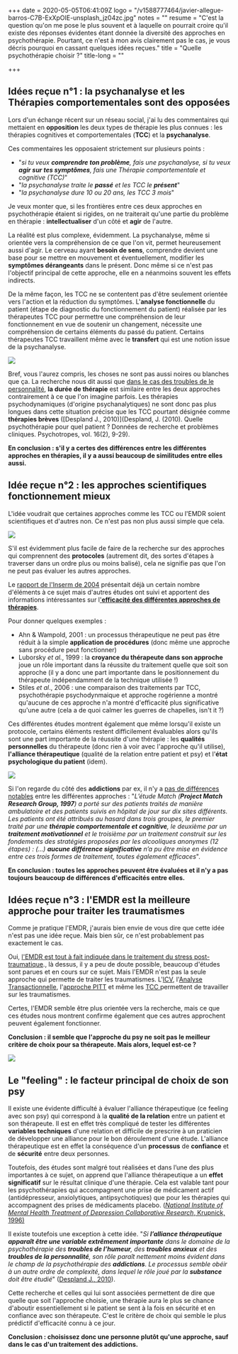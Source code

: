 +++
date = 2020-05-05T06:41:09Z
logo = "/v1588777464/javier-allegue-barros-C7B-ExXpOIE-unsplash_jz04zc.jpg"
notes = ""
resume = "C'est la question qu'on me pose le plus souvent et à laquelle on pourrait croire qu'il existe des réponses évidentes étant donnée la diversité des approches en psychothérapie. Pourtant, ce n'est à mon avis clairement pas le cas, je vous décris pourquoi en cassant quelques idées reçues."
title = "Quelle psychothérapie choisir ?"
title-long = ""

+++
## Idées reçue n°1 : la psychanalyse et les Thérapies comportementales sont des opposées

Lors d'un échange récent sur un réseau social, j'ai lu des commentaires qui mettaient en **opposition** les deux types de thérapie les plus connues : les thérapies cognitives et comportementales (**TCC**) et la **psychanalyse**. 

Ces commentaires les opposaient strictement sur plusieurs points : 

* "_si tu veux **comprendre ton problème**, fais une psychanalyse, si tu veux **agir sur tes symptômes**, fais une Thérapie comportementale et cognitive (TCC)_" 
* "_la psychanalyse traite le **passé** et les TCC le **présent**_"
* "_la psychanalyse dure 10 ou 20 ans, les TCC 3 mois_"

Je veux monter que, si les frontières entre ces deux approches en psychothérapie étaient si rigides, on ne traiterait qu'une partie du problème en thérapie : **intellectualiser** d'un côté et **agir** de l'autre. 

La réalité est plus complexe, évidemment. La psychanalyse, même si orientée vers la compréhension de ce que l'on vit, permet heureusement aussi d'agir. Le cerveau ayant **besoin de sens**, comprendre devient une base pour se mettre en mouvement et éventuellement, modifier les **symptômes dérangeants** dans le présent. Donc même si ce n'est pas l'objectif principal de cette approche, elle en a néanmoins souvent les effets indirects.

De la même façon, les TCC ne se contentent pas d'être seulement orientée vers l'action et la réduction du symptômes. L'**analyse fonctionnelle** du patient (étape de diagnostic du fonctionnement du patient) réalisée par les thérapeutes TCC pour permettre une compréhension de leur fonctionnement en vue de soutenir un changement, nécessite une compréhension de certains éléments du passé du patient. Certains thérapeutes TCC travaillent même avec le **transfert** qui est une notion issue de la psychanalyse.

![](https://res.cloudinary.com/catherinetardella/v1588665411/raquel-martinez-SQM0sS0htzw-unsplash_uze0of.jpg)

Bref, vous l'aurez compris, les choses ne sont pas aussi noires ou blanches que ça. La recherche nous dit aussi que [dans le cas des troubles de le personnalité](https://www.cairn.info/revue-psychotropes-2010-2-page-9.htm), **la durée de thérapie** est similaire entre les deux approches contrairement à ce que l'on imagine parfois. Les thérapies psychodynamiques (d'origine psychanalytiques) ne sont donc pas plus longues dans cette situation précise que les TCC pourtant désignée comme **thérapies brèves** ([Despland J., 2010)](Despland, J. (2010). Quelle psychothérapie pour quel patient ? Données de recherche et problèmes cliniques. Psychotropes, vol. 16(2), 9-29).

**En conclusion : s'il y a certes des différences entre les différentes approches en thérapies, il y a aussi beaucoup de similitudes entre elles aussi.** 

## Idée reçue n°2 : les approches scientifiques fonctionnement mieux

L'idée voudrait que certaines approches comme les TCC ou l'EMDR soient scientifiques et d'autres non. Ce n'est pas non plus aussi simple que cela.

![](https://res.cloudinary.com/catherinetardella/v1588666595/michael-longmire-L9EV3OogLh0-unsplash_sakuwf.jpg)

S'il est évidemment plus facile de faire de la recherche sur des approches qui comprennent des **protocoles** (autrement dit, des sortes d'étapes à traverser dans un ordre plus ou moins balisé), cela ne signifie pas que l'on ne peut pas évaluer les autres approches.

Le [rapport de l'Inserm de 2004](http://www.ipubli.inserm.fr/bitstream/handle/10608/146/expcol_2004_psychotherapie.pdf?sequence=1) présentait déjà un certain nombre d'éléments à ce sujet mais d'autres études ont suivi et apportent des informations intéressantes sur l['**efficacité des différentes approches de thérapies**](https://www.researchgate.net/publication/20472319_National_Institute_of_Mental_Health_Treatment_of_Depression_Collaborative_Research_Program_General_effectiveness_of_treatments).

Pour donner quelques exemples :

* Ahn & Wampold, 2001 : un processus thérapeutique ne peut pas être réduit à la simple **application de procédures** (donc même une approche sans procédure peut fonctionner)
* Luborsky _et al._, 1999 : la **croyance du thérapeute dans son approche** joue un rôle important dans la réussite du traitement quelle que soit son approche (il y a donc une part importante dans le positionnement du thérapeute indépendamment de la technique utilisée !)
* Stiles _et al_., 2006 : une comparaison des traitements par TCC, psychothérapie psychodynmaique et approche rogérienne a montré qu'aucune de ces approche n'a montré d'efficacité plus significative qu'une autre (cela a de quoi calmer les guerres de chapelles, isn't it ?)

Ces différentes études montrent également que même lorsqu'il existe un protocole, certains éléments restent difficilement évaluables alors qu'ils sont une part importante de la réussite d'une thérapie : les **qualités personnelles** du thérapeute (donc rien à voir avec l'approche qu'il utilise), **l'alliance thérapeutique** (qualité de la relation entre patient et psy) et l'**état psychologique du patient** (idem).

![](https://res.cloudinary.com/catherinetardella/v1588778220/mathew-macquarrie-lzcKZlVPYaU-unsplash_tydjmq.jpg)

Si l'on regarde du côté des **addictions** par ex, il n'y a [pas de différences notables](https://www.cairn.info/revue-psychotropes-2010-2-page-9.htm)  entre les différentes approches : "_L’étude Match (**Project Match Research Group, 1997**) a porté sur des patients traités de manière ambulatoire et des patients suivis en hôpital de jour sur dix sites différents. Les patients ont été attribués au hasard dans trois groupes, le premier traité par une **thérapie comportementale et cognitive**, le deuxième par un **traitement motivationnel** et le troisième par un traitement construit sur les fondements des stratégies proposées par les alcooliques anonymes (12 étapes) : (...) **aucune différence significative** n’a pu être mise en évidence entre ces trois formes de traitement, toutes également efficaces_".

**En conclusion : toutes les approches peuvent être évaluées et il n'y a pas toujours beaucoup de différences d'efficacités entre elles.**

## Idées reçue n°3 : l'EMDR est la meilleure approche pour traiter les traumatismes

Comme je pratique l'EMDR, j'aurais bien envie de vous dire que cette idée n'est pas une idée reçue. Mais bien sûr, ce n'est probablement pas exactement le cas.

Oui, [l'EMDR est tout à fait indiquée dans le traitement du stress post-traumatique](https://www.instagram.com/p/B_Ucd6UBBLX/)., là dessus, il y a peu de doute possible, beaucoup d'études sont parues et en cours sur ce sujet. Mais l'EMDR n'est pas la seule approche qui permette de traiter les traumatismes. L'[ICV](https://www.lexpress.fr/styles/psycho/therapie-breve-l-icv-permet-de-comprendre-comment-le-passe-affecte-le-present_1897506.html), l'[Analyse Transactionnelle](https://www.cairn.info/revue-actualites-en-analyse-transactionnelle-2008-3-page-1.htm), l'[approche PITT](http://www.irpt.ch/fr/formations--agenda.html?event=359) et même les [TCC ](http://www.psychologues-tcc-paris.com/le-syndrome-de-stress-post-traumatique/)permettent de travailler sur les traumatismes. 

Certes, l'EMDR semble être plus orientée vers la recherche, mais ce que ces études nous montrent confirme également que ces autres approchent peuvent également fonctionner.

**Conclusion : il semble que l'approche du psy ne soit pas le meilleur critère de choix pour sa thérapeute. Mais alors, lequel est-ce ?**

![](https://res.cloudinary.com/catherinetardella/v1588778457/joshua-coleman-_yVRLC75Ma8-unsplash_n9nhpj.jpg)

## Le "feeling" : le facteur principal de choix de son psy

Il existe une évidente difficulté à évaluer l'alliance thérapeutique (ce feeling avec son psy) qui correspond à la **qualité de la relation** entre un patient et son thérapeute. Il est en effet très compliqué de tester les différentes **variables techniques** d'une relation et difficile de prescrire à un praticien de développer une alliance pour le bon déroulement d'une étude. L'alliance thérapeutique est en effet la conséquence d'un **processus** de **confiance** et de **sécurité** entre deux personnes. 

Toutefois, des études sont malgré tout réalisées et dans l’une des plus importantes à ce sujet, on apprend que l'alliance thérapeutique a un **effet significatif** sur le résultat clinique d'une thérapie. Cela est valable tant pour les psychothérapies qui accompagnent une prise de médicament actif (antidépresseur, anxiolytiques, antipsychotiques) que pour les thérapies qui accompagnent des prises de médicaments placebo. ([_National Institute of Mental Health Treatment of Depression Collaborative Research_, Krupnick, 1996)](https://www.researchgate.net/publication/14503250_The_Role_of_the_Therapeutic_Alliance_in_Psychotherapy_and_Pharmacotherapy_Outcome_Findings_in_the_National_Institute_of_Mental_Health_Treatment_of_Depression_Collaborative_Research_Program)

Il existe toutefois une exception à cette idée. "_Si **l’alliance thérapeutique apparaît être une variable extrêmement importante** dans le domaine de la psychothérapie des **troubles de l’humeur**, des **troubles anxieux** et des **troubles de la personnalité**, son rôle paraît nettement moins évident dans le champ de la psychothérapie des **addictions**. Le processus semble obéir à un autre ordre de complexité, dans lequel le rôle joué par la **substance** doit être étudié_" ([Despland J., 2010](https://www.cairn.info/revue-psychotropes-2010-2-page-9.htm)).

Cette recherche et celles qui lui sont associées permettent de dire que quelle que soit l'approche choisie, une thérapie aura le plus se chance d'aboutir essentiellement si le patient se sent à la fois en sécurité et en confiance avec son thérapeute. C'est le critère de choix qui semble le plus prédictif d'efficacité connu à ce jour. 

**Conclusion : choisissez donc une personne plutôt qu'une approche, sauf dans le cas d'un traitement des addictions.**